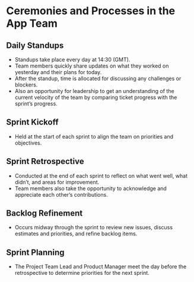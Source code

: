 # Ceremonies and Processes in the App Team

## Daily Standups
- Standups take place every day at 14:30 (GMT).
- Team members quickly share updates on what they worked on yesterday and their plans for today.
- After the standup, time is allocated for discussing any challenges or blockers.
- Also an opportunity for leadership to get an understanding of the current velocity of the team by comparing ticket progress with the sprint’s progress.

## Sprint Kickoff
- Held at the start of each sprint to align the team on priorities and objectives.

## Sprint Retrospective
- Conducted at the end of each sprint to reflect on what went well, what didn’t, and areas for improvement.
- Team members also take the opportunity to acknowledge and appreciate each other’s contributions.

## Backlog Refinement
- Occurs midway through the sprint to review new issues, discuss estimates and priorities, and refine backlog items.

## Sprint Planning
- The Project Team Lead and Product Manager meet the day before the retrospective to determine priorities for the next sprint.